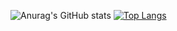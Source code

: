 ![Anurag's GitHub stats](https://github-readme-stats.vercel.app/api?username=KimNackHyeon&show_icons=true&theme=dracula&include_all_commits=true)
[![Top Langs](https://github-readme-stats.vercel.app/api/top-langs/?username=anuraghazra&layout=compact)](https://github.com/anuraghazra/github-readme-stats)
